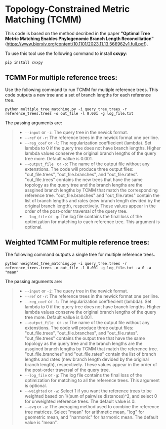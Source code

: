 # Topology-Constrained Metric Matching (TCMM)

This code is based on the method decribed in the paper **"Optimal Tree Metric Matching Enables Phylogenomic Branch Length Reconciliation"**(https://www.biorxiv.org/content/10.1101/2023.11.13.566962v1.full.pdf).

To use this tool use the following command to install **cxvpy**:

```
pip install cvxpy
```
## TCMM For multiple reference trees:
Use the following command to run TCMM for multiple reference trees. This code outputs a new tree and a set of branch lengths for each reference tree.

```
python multiple_tree_matching.py -i query_tree.trees -r reference_trees.trees -o out_file -l 0.001 -g log_file.txt
```

The passing arguments are:
>- `--input` or `-i`: The query tree in the newick format.
>- `--ref` or `-r`: The reference trees in the newick format one per line.
>- `--reg_coef` or `-l`: The regularization coeffiecient (lambda). Set lambda to 0 if the query tree does not have branch lengths. Higher lambda values conserve the original branch lengths of the query tree more. Default vallue is 0.001.
>- `--output_file ` or `-o`: The name of the output file without any extenstions. The code will produce three output files: "out_file.trees", "out_file.branches", and "out_file.rates". "out_file.trees" contains the new trees that have the same topology as the query tree and the branch lengths are the assgined branch lengths by TCMM that match the corresponding reference tree. "out_file.branches" and "out_file.rates" contain the list of branch lengths and rates (new branch length devided by the original branch length), respectively. These values appear in the order of the post-order traversal of the query tree.
>- `--log_file` or `-g`: The log file contains the final loss of the optimization for matching to each reference tree. This argument is optional.

## Weighted TCMM For multiple reference trees:
The following command outputs a single tree for multiple reference trees.

```
python weighted_tree_matching.py -i query_tree.trees -r reference_trees.trees -o out_file -l 0.001 -g log_file.txt -w 0 -a "mean"
```
The passing arguments are:
>- `--input` or `-i`: The query tree in the newick format.
>- `--ref` or `-r`: The reference trees in the newick format one per line.
>- `--reg_coef` or `-l`: The regularization coeffiecient (lambda). Set lambda to 0 if the query tree does not have branch lengths. Higher lambda values conserve the original branch lengths of the query tree more. Default vallue is 0.001.
>- `--output_file ` or `-o`: The name of the output file without any extenstions. The code will produce three output files: "out_file.trees", "out_file.branches", and "out_file.rates". "out_file.trees" contains the output tree that have the same topology as the query tree and the branch lengths are the assgined branch lengths by TCMM that match the reference tree. "out_file.branches" and "out_file.rates" contain the list of branch lengths and rates (new branch length devided by the original branch length), respectively. These values appear in the order of the post-order traversal of the query tree.
>- `--log_file` or `-g`: The log file contains the final loss of the optimization for matching to all the reference trees. This argument is optional.
>- `--weighted` or `-w`: Select 1 if you want the reference trees to be weighted based on 1/(sum of pairwise distances)^2, and select 0 for unweighted reference trees. The default value is 0.
>- `--avg` or `-a`: The averaging method used to combine the reference tree matrices. Select "mean" for arithmetic mean, "log" for geometric mean, and "harmonic" for harmonic mean. The default value is "mean".
